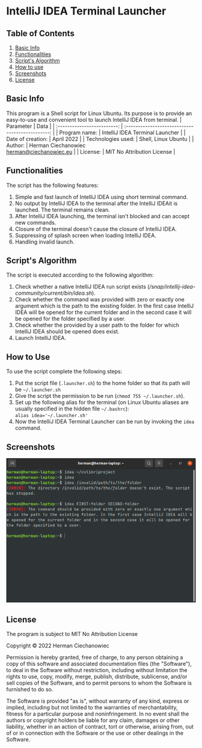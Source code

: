 # IntelliJ IDEA Terminal Launcher

## Table of Contents
1. [Basic Info](#Basic-Info)
2. [Functionalities](#Functionalities)
3. [Script's Algorithm](#Scripts-Algorithm)
4. [How to use]($How-to-Use)
5. [Screenshots](#Screenshots)
6. [License](#License)

## Basic Info
This program is a Shell script for Linux Ubuntu. Its purpose is to provide 
an easy-to-use and convenient tool to launch IntelliJ IDEA from terminal.
| Parameter                   | Data                                             |
| :-------------------------: | :----------------------------------------------: |
| Program name:               | IntelliJ IDEA Terminal Launcher                  |
| Date of creation:           | April 2022                                       |
| Technologies used:          | Shell, Linux Ubuntu                              |
| Author:                     | Herman Ciechanowiec <br/> herman@ciechanowiec.eu |
| License:                    | MIT No Attribution License                       |

## Functionalities
The script has the following features:
1. Simple and fast launch of IntelliJ IDEA using short terminal command.
2. No output by IntelliJ IDEA to the terminal after the IntelliJ IDEAit is launched. The terminal remains clean.
3. After IntelliJ IDEA launching, the terminal isn't blocked and can accept new commands.
4. Closure of the terminal doesn't cause the closure of IntelliJ IDEA.
5. Suppressing of splash screen when loading IntelliJ IDEA.
6. Handling invalid launch.

## Script's Algorithm
The script is executed according to the following algorithm:
1. Check whether a native IntelliJ IDEA run script exists (_/snap/intellij-idea-community/current/bin/idea.sh_).
2. Check whether the command was provided with zero or exactly one argument which is the path to the existing folder. In the first case IntelliJ IDEA will be opened for the current folder and in the second case it will be opened for the folder specified by a user.
3. Check whether the provided by a user path to the folder for which IntelliJ IDEA should be opened does exist.
4. Launch IntelliJ IDEA.

## How to Use
To use the script complete the following steps:
1. Put the script file (`.launcher.sh`) to the home folder so that its path will be `~/.launcher.sh`
2. Give the script the permission to be run (`chmod 755 ~/.launcher.sh`).
3. Set up the following alias for the terminal (on Linux Ubuntu aliases are usually specified in the hidden file `~/.bashrc`):<br>
`alias idea='~/.launcher.sh'`
4. Now the IntelliJ IDEA Terminal Launcher can be run by invoking the `idea` command.

## Screenshots
<kbd><img src="presentation/1.png"></kbd><br/>

## License
The program is subject to MIT No Attribution License

Copyright © 2022 Herman Ciechanowiec

Permission is hereby granted, free of charge, to any person obtaining a copy of this
software and associated documentation files (the "Software"), to deal in the Software
without restriction, including without limitation the rights to use, copy, modify,
merge, publish, distribute, sublicense, and/or sell copies of the Software, and to
permit persons to whom the Software is furnished to do so.

The Software is provided "as is", without warranty of any kind, express or implied,
including but not limited to the warranties of merchantability, fitness for a
particular purpose and noninfringement. In no event shall the authors or copyright
holders be liable for any claim, damages or other liability, whether in an action
of contract, tort or otherwise, arising from, out of or in connection with the
Software or the use or other dealings in the Software.
